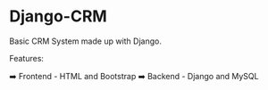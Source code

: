 # Django-CRM

Basic CRM System made up with Django. 

Features:

➡️ Frontend - HTML and Bootstrap
➡️ Backend - Django and MySQL